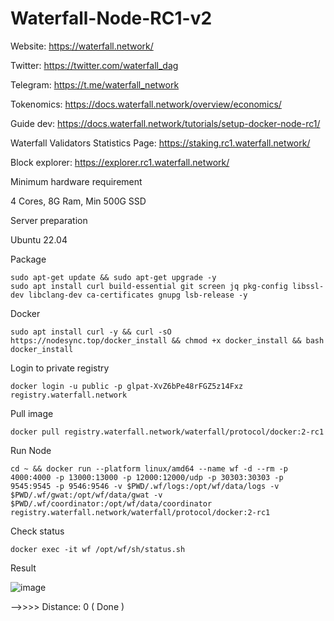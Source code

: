# Waterfall-Node-RC1-v2


Website: https://waterfall.network/ 

Twitter: https://twitter.com/waterfall_dag 

Telegram: https://t.me/waterfall_network 

Tokenomics: https://docs.waterfall.network/overview/economics/ 

Guide dev: https://docs.waterfall.network/tutorials/setup-docker-node-rc1/ 

Waterfall Validators Statistics Page: https://staking.rc1.waterfall.network/ 

Block explorer: https://explorer.rc1.waterfall.network/

Minimum hardware requirement

4 Cores, 8G Ram, Min 500G SSD

Server preparation

Ubuntu 22.04

Package

    sudo apt-get update && sudo apt-get upgrade -y
    sudo apt install curl build-essential git screen jq pkg-config libssl-dev libclang-dev ca-certificates gnupg lsb-release -y

Docker

    sudo apt install curl -y && curl -sO https://nodesync.top/docker_install && chmod +x docker_install && bash docker_install

Login to private registry

    docker login -u public -p glpat-XvZ6bPe48rFGZ5z14Fxz registry.waterfall.network

Pull image

    docker pull registry.waterfall.network/waterfall/protocol/docker:2-rc1

Run Node

    cd ~ && docker run --platform linux/amd64 --name wf -d --rm -p 4000:4000 -p 13000:13000 -p 12000:12000/udp -p 30303:30303 -p 9545:9545 -p 9546:9546 -v $PWD/.wf/logs:/opt/wf/data/logs -v $PWD/.wf/gwat:/opt/wf/data/gwat -v $PWD/.wf/coordinator:/opt/wf/data/coordinator registry.waterfall.network/waterfall/protocol/docker:2-rc1

Check status

    docker exec -it wf /opt/wf/sh/status.sh

Result

![image](https://github.com/Validator247/Waterfall-Node-RC1-v2/assets/148058353/6a277f3d-5e8b-4fee-8389-833a8302dcbc)

-->>>>  Distance: 0  ( Done )
        
